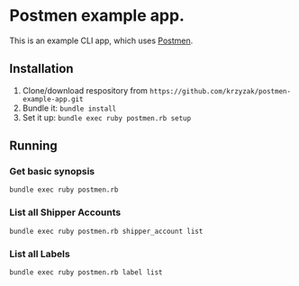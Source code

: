 # Postmen example app.

This is an example CLI app, which uses <a href="https://postmen.org">Postmen</a>.

## Installation

1. Clone/download respository from `https://github.com/krzyzak/postmen-example-app.git`
2. Bundle it: `bundle install`
3. Set it up: `bundle exec ruby postmen.rb setup`

## Running

### Get basic synopsis

`bundle exec ruby postmen.rb`

### List all Shipper Accounts

`bundle exec ruby postmen.rb shipper_account list`

### List all Labels

`bundle exec ruby postmen.rb label list`
